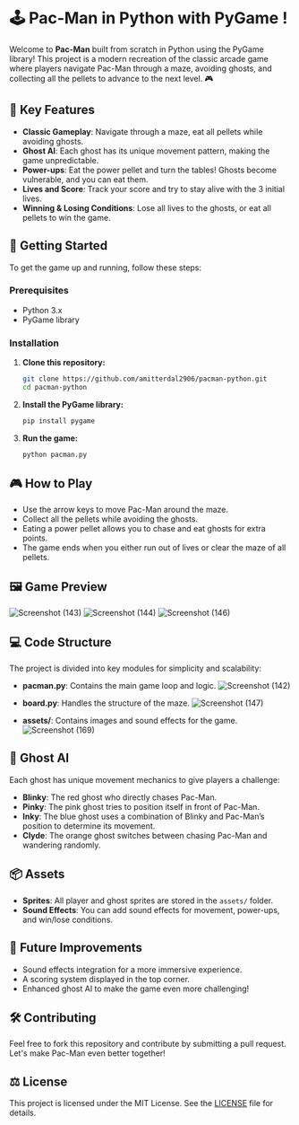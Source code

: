 
# 🕹️ Pac-Man in Python with PyGame !

Welcome to **Pac-Man** built from scratch in Python using the PyGame library! This project is a modern recreation of the classic arcade game where players navigate Pac-Man through a maze, avoiding ghosts, and collecting all the pellets to advance to the next level. 🎮

## 🧠 Key Features
- **Classic Gameplay**: Navigate through a maze, eat all pellets while avoiding ghosts.
- **Ghost AI**: Each ghost has its unique movement pattern, making the game unpredictable.
- **Power-ups**: Eat the power pellet and turn the tables! Ghosts become vulnerable, and you can eat them.
- **Lives and Score**: Track your score and try to stay alive with the 3 initial lives.
- **Winning & Losing Conditions**: Lose all lives to the ghosts, or eat all pellets to win the game.

## 🚀 Getting Started
To get the game up and running, follow these steps:

### Prerequisites
- Python 3.x
- PyGame library

### Installation
1. **Clone this repository:**
   ```bash
   git clone https://github.com/amitterdal2906/pacman-python.git
   cd pacman-python
   ```
2. **Install the PyGame library:**
   ```bash
   pip install pygame
   ```

3. **Run the game:**
   ```bash
   python pacman.py
   ```

## 🎮 How to Play
- Use the arrow keys to move Pac-Man around the maze.
- Collect all the pellets while avoiding the ghosts.
- Eating a power pellet allows you to chase and eat ghosts for extra points.
- The game ends when you either run out of lives or clear the maze of all pellets.

## 🖼️ Game Preview
![Screenshot (143)](https://github.com/user-attachments/assets/3607c3be-639a-4119-beb0-1387aa2c28ff)
![Screenshot (144)](https://github.com/user-attachments/assets/4820a9c4-3942-4519-b062-76e24da0674a)
![Screenshot (146)](https://github.com/user-attachments/assets/79abd25d-4468-49f4-b95c-04de89eb4551)



## 💻 Code Structure
The project is divided into key modules for simplicity and scalability:

- **pacman.py**: Contains the main game loop and logic.
![Screenshot (142)](https://github.com/user-attachments/assets/631509d7-dab5-4dd9-9838-6e4e715433fd)

- **board.py**: Handles the structure of the maze.
![Screenshot (147)](https://github.com/user-attachments/assets/23dd30c0-408a-4c55-8d1c-b2f07f098f30)

- **assets/**: Contains images and sound effects for the game.
![Screenshot (169)](https://github.com/user-attachments/assets/50db554c-66e5-42e7-b36b-5bae884175eb)


## 🤖 Ghost AI
Each ghost has unique movement mechanics to give players a challenge:
- **Blinky**: The red ghost who directly chases Pac-Man.
- **Pinky**: The pink ghost tries to position itself in front of Pac-Man.
- **Inky**: The blue ghost uses a combination of Blinky and Pac-Man’s position to determine its movement.
- **Clyde**: The orange ghost switches between chasing Pac-Man and wandering randomly.

## 📦 Assets
- **Sprites**: All player and ghost sprites are stored in the `assets/` folder.
- **Sound Effects**: You can add sound effects for movement, power-ups, and win/lose conditions.

## 🚩 Future Improvements
- Sound effects integration for a more immersive experience.
- A scoring system displayed in the top corner.
- Enhanced ghost AI to make the game even more challenging!

## 🛠️ Contributing
Feel free to fork this repository and contribute by submitting a pull request. Let's make Pac-Man even better together!

## ⚖️ License
This project is licensed under the MIT License. See the [LICENSE](LICENSE) file for details.

